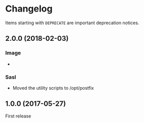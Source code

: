 # Changelog

Items starting with `DEPRECATE` are important deprecation notices.

## 2.0.0 (2018-02-03)

### Image

+ 

### Sasl

* Moved the utility scripts to /opt/postfix
## 1.0.0 (2017-05-27)

First release
